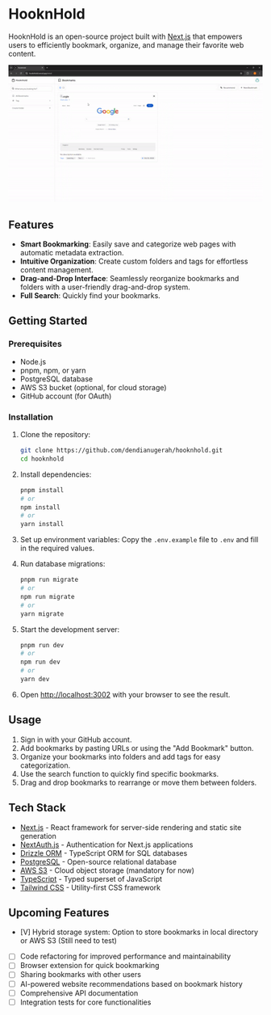 # HooknHold

HooknHold is an open-source project built with [Next.js](https://nextjs.org/) that empowers users to efficiently bookmark, organize, and manage their favorite web content.

![HooknHold Preview](./public/image/hooknhold-preview.gif)

## Features

- **Smart Bookmarking**: Easily save and categorize web pages with automatic metadata extraction.
- **Intuitive Organization**: Create custom folders and tags for effortless content management.
- **Drag-and-Drop Interface**: Seamlessly reorganize bookmarks and folders with a user-friendly drag-and-drop system.
- **Full Search**: Quickly find your bookmarks.

## Getting Started

### Prerequisites

- Node.js
- pnpm, npm, or yarn
- PostgreSQL database
- AWS S3 bucket (optional, for cloud storage)
- GitHub account (for OAuth)

### Installation

1. Clone the repository:
   ```bash
   git clone https://github.com/dendianugerah/hooknhold.git
   cd hooknhold
   ```

2. Install dependencies:
   ```bash
   pnpm install
   # or
   npm install
   # or
   yarn install
   ```

3. Set up environment variables:
   Copy the `.env.example` file to `.env` and fill in the required values.

4. Run database migrations:
   ```bash
   pnpm run migrate
   # or
   npm run migrate
   # or
   yarn migrate
   ```

5. Start the development server:
   ```bash
   pnpm run dev
   # or
   npm run dev
   # or
   yarn dev
   ```

6. Open [http://localhost:3002](http://localhost:3002) with your browser to see the result.

## Usage

1. Sign in with your GitHub account.
2. Add bookmarks by pasting URLs or using the "Add Bookmark" button.
3. Organize your bookmarks into folders and add tags for easy categorization.
4. Use the search function to quickly find specific bookmarks.
5. Drag and drop bookmarks to rearrange or move them between folders.

## Tech Stack

- [Next.js](https://nextjs.org/) - React framework for server-side rendering and static site generation
- [NextAuth.js](https://next-auth.js.org/) - Authentication for Next.js applications
- [Drizzle ORM](https://orm.drizzle.team/) - TypeScript ORM for SQL databases
- [PostgreSQL](https://www.postgresql.org/) - Open-source relational database
- [AWS S3](https://aws.amazon.com/s3/) - Cloud object storage (mandatory for now)
- [TypeScript](https://www.typescriptlang.org/) - Typed superset of JavaScript
- [Tailwind CSS](https://tailwindcss.com/) - Utility-first CSS framework

## Upcoming Features

- [V] Hybrid storage system: Option to store bookmarks in local directory or AWS S3 (Still need to test)
- [ ] Code refactoring for improved performance and maintainability
- [ ] Browser extension for quick bookmarking
- [ ] Sharing bookmarks with other users
- [ ] AI-powered website recommendations based on bookmark history
- [ ] Comprehensive API documentation
- [ ] Integration tests for core functionalities
